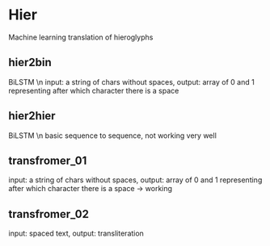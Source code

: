 # Hier
Machine learning translation of hieroglyphs

## hier2bin
BiLSTM \n
input: a string of chars without spaces,
output: array of 0 and 1 representing after which character there is a space

## hier2hier
BiLSTM \n
basic sequence to sequence, not working very well

## transfromer_01
input: a string of chars without spaces,
output: array of 0 and 1 representing after which character there is a space
-> working

## transfromer_02
input: spaced text,
output: transliteration
